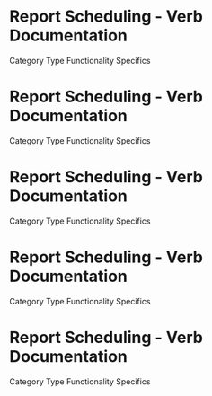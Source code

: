  
# Report Scheduling - Verb Documentation
 
Category                  Type                      Functionality             Specifics                
 
# Report Scheduling - Verb Documentation
 
Category                  Type                      Functionality             Specifics                
 
# Report Scheduling - Verb Documentation
 
Category                  Type                      Functionality             Specifics                
 
# Report Scheduling - Verb Documentation
 
Category                  Type                      Functionality             Specifics                
 
# Report Scheduling - Verb Documentation
 
Category                  Type                      Functionality             Specifics                
